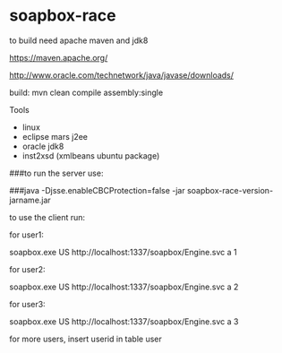 # soapbox-race

to build need apache maven and jdk8

https://maven.apache.org/

http://www.oracle.com/technetwork/java/javase/downloads/



build:
mvn clean compile assembly:single

Tools
- linux
- eclipse mars j2ee
- oracle jdk8
- inst2xsd (xmlbeans ubuntu package)



###to run the server use:

###java -Djsse.enableCBCProtection=false -jar soapbox-race-version-jarname.jar


to use the client run:


for user1:

soapbox.exe US http://localhost:1337/soapbox/Engine.svc a 1


for user2:

soapbox.exe US http://localhost:1337/soapbox/Engine.svc a 2


for user3:

soapbox.exe US http://localhost:1337/soapbox/Engine.svc a 3


for more users, insert userid in table user
